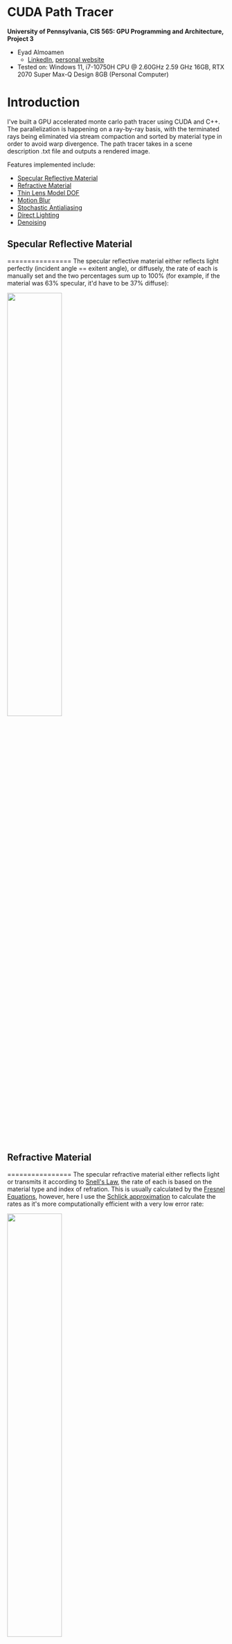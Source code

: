 CUDA Path Tracer
================

**University of Pennsylvania, CIS 565: GPU Programming and Architecture, Project 3**

* Eyad Almoamen
  * [LinkedIn](https://www.linkedin.com/in/eyadalmoamen/), [personal website](https://eyadnabeel.com)
* Tested on: Windows 11, i7-10750H CPU @ 2.60GHz 2.59 GHz 16GB, RTX 2070 Super Max-Q Design 8GB (Personal Computer)

Introduction
================
I've built a GPU accelerated monte carlo path tracer using CUDA and C++. The parallelization is happening on a ray-by-ray basis, with the terminated rays being eliminated via stream compaction and sorted by material type in order to avoid warp divergence. The path tracer takes in a scene description .txt file and outputs a rendered image. 

Features implemented include:

* [Specular Reflective Material](#specular-reflective-material)
* [Refractive Material](#refractive-material)
* [Thin Lens Model DOF](#thin-lens-model-dof)
* [Motion Blur](#motion-blur)
* [Stochastic Antialiasing](#stochastic-antialiasing)
* [Direct Lighting](#direct-lighting)
* [Denoising](#denoising)

## Specular Reflective Material

================
The specular reflective material either reflects light perfectly (incident angle == exitent angle), or diffusely, the rate of each is manually set and the two percentages sum up to 100% (for example, if the material was 63% specular, it'd have to be 37% diffuse):

<img align="center" src="img/cornell.2022-10-11_03-01-03z.11379samp.png" width=50% height=50%>

## Refractive Material
================
The specular refractive material either reflects light or transmits it according to [Snell's Law](https://en.wikipedia.org/wiki/Snell%27s_law), the rate of each is based on the material type and index of refration. This is usually calculated by the [Fresnel Equations](https://en.wikipedia.org/wiki/Fresnel_equations), however, here I use the [Schlick approximation](https://en.wikipedia.org/wiki/Schlick%27s_approximation) to calculate the rates as it's more computationally efficient with a very low error rate:

<img align="center" src="img/cornell.2022-10-11_02-20-06z.5201samp.png" width=50% height=50%>

<img align="center" src="img/cornell.2022-10-11_00-50-38z.5598samp.png" width=50% height=50%>

## Thin Lens Model DOF
================
I utilized the [Thin Lens Model](https://pbr-book.org/3ed-2018/Camera_Models/Projective_Camera_Models#TheThinLensModelandDepthofField) in order to replace the pinhole camera we have with a more realistic virtual lens which allows me to introduce depth of field effects and bokeh:

| Focal Distance | 0 | 3 | 8.5 | 20.5 |
| :------- | :-------: | :-------: | :-------: | :-------: |
| Iterations | 7759 | 5082 | 5142 | 5009 |
| Scene | <img src="img/cornell.2022-10-11_02-43-13z.7759samp.png"> | <img src="img/cornell.2022-10-11_01-23-17z.5082samp.png"> | <img src="img/cornell.2022-10-10_23-09-12z.5142samp.png"> |  <img src="img/cornell.2022-10-11_01-07-49z.5009samp.png"> |

## Motion Blur
================
I added a velocity component to the geometry struct and that allows me to render the image in such a way that it seems the object is moving in the direction of the velocity:

## Stochastic Antialiasing
================
I added support for stochastic antialiasing by jittering the ray produced from the camera randomly within the range of a pixel length:

| Antialiasing | Without | With |
| :------- | :-------: | :-------: |
| Scene | <img src="img/cornell.2022-10-11_03-38-02z.1000samp.png"> | <img src="img/cornell.2022-10-11_03-40-14z.1000samp.png"> |
| Scene | <img src="img/cornell.2022-10-11_03-54-58z.1000samp.png"> | <img src="img/cornell.2022-10-11_03-53-19z.1000samp.png"> |

## Direct Lighting
================
To optimize the result and speed up the convergence of the image, I had the pathtracer trace its last ray to a light source in the scene, guaranteeing that we get light contribution. To demonstrate, I've rendered the same scene up to 1000 iterations with and without direct lighting:

| Direct Lighting | Without | With |
| :------- | :-------: | :-------: |
| Scene | <img src="img/"> | <img src="img/"> |

## Denoising
================
In order to be able to get an acceptable render faster, I've implemented the [Edge Avoiding À-Trous Wavelet Transform](https://jo.dreggn.org/home/2010_atrous.pdf) denoising function. The basic idea is to apply blur to the image while preserving edges between different objects and materials to create the impression of a converged image. Features such as geometry position, surface normal, and material color are used to detect edges between objects and from there apply a blur kernel to the image with varying filter sizes:

| Render | Distance | Position | Normal | Material Color |
| :------- | :-------: | :-------: | :------- | :-------: |
| <img src="img/cornelldenoise1000.png"> | <img src="img/distbuffer_cornell.png"> | <img src="img/posbuffer_cornell.png"> | <img src="img/norbuffer_cornell.png"> | <img src="img/colbuffer_cornell.png"> |
| <img src="img/3matdenoise1000.png"> | <img src="img/distbuffer_3mat.png"> | <img src="img/posbuffer_3mat.png"> | <img src="img/norbuffer_3mat.png"> | <img src="img/colbuffer_3mat.png"> | 
| <img src="img/thinlensdenoise1000.png"> | <img src="img/distbuffer_thinlens.png"> | <img src="img/posbuffer_thinlens.png"> | <img src="img/norbuffer_thinlens.png"> | <img src="img/colbuffer_thinlens.png"> | 

In general I've found that with filter size 2 or 3, I can get feasible results within 1000 iterations where it usually takes 5000:

| Scene | <img src="img/cornell1000.png"> | <img src="img/cornell5000.png"> | <img src="img/cornelldenoise1000.png"> |
| :------- | :-------: | :-------: | :------- |
| Denoised | No | No | Yes |
| Iterations | 1000 | 5000 | 1000 |

| Scene | <img src="img/3mat1000.png"> | <img src="img/3mat5000.png"> | <img src="img/3matldenoise1000.png"> |
| :------- | :-------: | :-------: | :------- |
| Denoised | No | No | Yes |
| Iterations | 1000 | 5000 | 1000 |

| Scene | <img src="img/thinlens1000.png"> | <img src="img/thinlens5000.png"> | <img src="img/thinlensdenoise1000.png"> |
| :------- | :-------: | :-------: | :------- |
| Denoised | No | No | Yes |
| Iterations | 1000 | 5000 | 1000 |

Here I've rendered the same scene with different filter sizes to illustrate the effect. All renders ran for 1000 iterations:

| Filter Size | 1 | 2 | 3 | 4 | 8 |
| :------- | :-------: | :-------: | :------- | :-------: | :-------: |
| Scene | <img src="img/filtersize1.png"> | <img src="img/filtersize2.png"> | <img src="img/filtersize3.png"> | <img src="img/filtersize4.png"> | <img src="img/filtersize8.png"> |

As we can see here, one of the limitations of this approach is loss of data when it comes to specular surfaces or refractive surfaces, although this can be potentially counteracted by making more bounces for specular materials until we reach a diffuse surface. Of course if the surface is imperfect specular there's no need to do that as the result won't vary that much.

Performance Testing
================
I ran a few tests to see the effect of some of the optimizations I've performed on this path tracer:

The effect of caching is very much evident and it increases as the size of the image increases:

<img align="center" src="img/cachingchart.png" width=50% height=50%>

This is because we're precomputing a potentially very large computation, sparing ourselves the trouble for upcoming iterations

The effect of material sorting doesn't seem to be too encouraging; initially I tried testing it on a scene with one material, it wasn't an improvement (since we'd be sorting to avoid nonexistent warp divergence). However I switched to a scene with diffuse, reflective, and refractive material to no avail:

<img align="center" src="img/materialsortchart.png" width=50% height=50%>

Denoising the image predictably increases running time (assuming all else is constant) which makes sense since for every iteration, it has to apply the kernel and weights to the image. The results are as follows:

<img align="center" src="img/denoiserperformance.png" width=50% height=50%>

The results are more or less what you'd expect, approximately a linear factor slower with denoising. After that, I tested the effect of filter size on running time. My expectation was to see running time increasing linearly with filter size since you have to do that same amount of computation once more for every time you increment filter size. While I was testing filter size, I also tested the effect of using `#pragma unroll` on the `atrousDenoise()` function. The results were as follows:

<img align="center" src="img/filtersize.png" width=50% height=50%>

Initially, as I was increasing filter size, the amount of time it took was relatively flat. While that could've been linear with a small factor, it could just be measurement error. So I started using logarithmic intervals, and for a few iterations, it remained flat. When I hit filter size 32 I started to see a solid increase in running time, however it seemed it could be linear (on logarithmic intervals), however when I reached filter size 128, the exponential increase started to become clearer. So it seems the relationship between filter size and running time is linear with a small constant factor. 

As far as unrolling goes, it did introduce a consistent imrovement in running time, however it wasn't very substantial.
